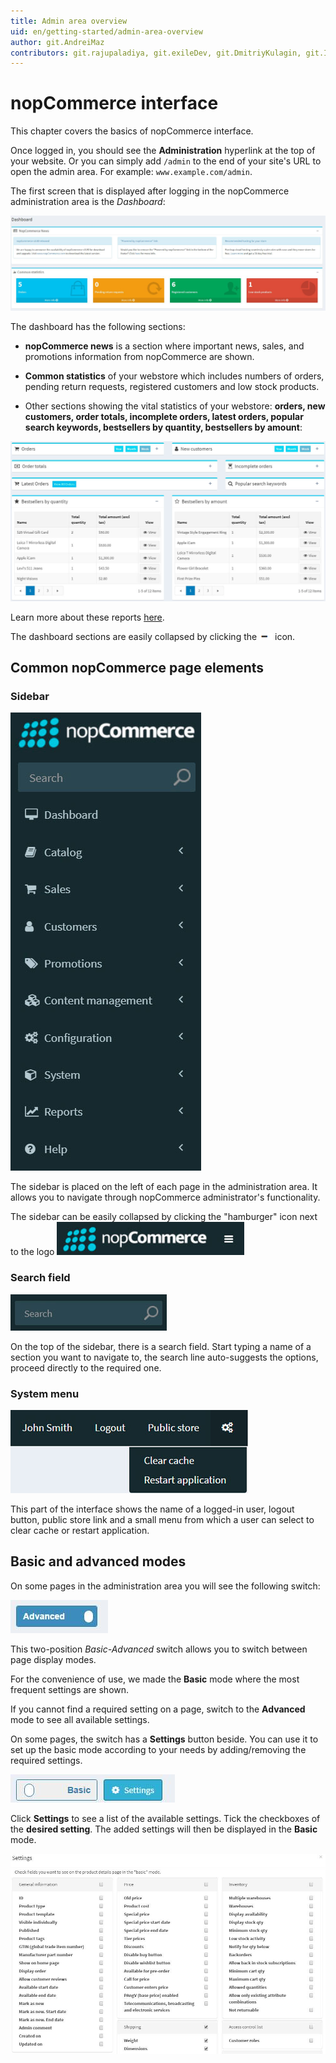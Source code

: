 ```yaml
---
title: Admin area overview
uid: en/getting-started/admin-area-overview
author: git.AndreiMaz
contributors: git.rajupaladiya, git.exileDev, git.DmitriyKulagin, git.IvanIvanIvanov, git.ivkadp
---
```


# nopCommerce interface

This chapter covers the basics of nopCommerce interface.

Once logged in, you should see the **Administration** hyperlink at the top of your website. Or you can simply add `/admin` to the end of your site's URL to open the admin area. For example: `www.example.com/admin`.

The first screen that is displayed after logging in the nopCommerce administration area is the *Dashboard*:

![dashboard](_static/admin-area-overview/dashboard.png)

The dashboard has the following sections:

* **nopCommerce news** is a section where important news, sales, and promotions information from nopCommerce are shown.

* **Common statistics** of your webstore which includes numbers of orders, pending return requests, registered customers and low stock products.

* Other sections showing the vital statistics of your webstore: **orders, new customers, order totals, incomplete orders, latest orders, popular search keywords, bestsellers by quantity, bestsellers by amount**: 

![Stats](_static/admin-area-overview/stats.jpg)

Learn more about these reports [here](xref:en/running-your-store/reports).

The dashboard sections are easily collapsed by clicking the ![item](_static/admin-area-overview/item.png) icon.

## Common nopCommerce page elements

### Sidebar

![Sidebar](_static/admin-area-overview/sidebar.jpg)

The sidebar is placed on the left of each page in the administration area. It allows you to navigate through nopCommerce administrator's functionality.

The sidebar can be easily collapsed by clicking the "hamburger" icon next to the logo ![dashboard2](_static/admin-area-overview/hamburger.jpg)

### Search field

![dashboard3](_static/admin-area-overview/search.jpg)

On the top of the sidebar, there is a search field. Start typing a name of a section you want to navigate to, the search line auto-suggests the options, proceed directly to the required one.

### System menu

![dashboard4](_static/admin-area-overview/menu.jpg)

This part of the interface shows the name of a logged-in user, logout button, public store link and a small menu from which a user can select to clear cache or restart application.

## Basic and advanced modes

On some pages in the administration area you will see the following switch:

![dashboard5](_static/admin-area-overview/dashboard5.png)

This two-position *Basic-Advanced* switch allows you to switch between page display modes.

For the convenience of use, we made the **Basic** mode where the most frequent settings are shown.

If you cannot find a required setting on a page, switch to the **Advanced** mode to see all available settings.

On some pages, the switch has a **Settings** button beside. You can use it to set up the basic mode according to your needs by adding/removing the required settings.

![dashboard6](_static/admin-area-overview/dashboard6.png)

Click **Settings** to see a list of the available settings. Tick the checkboxes of the **desired setting**. The added settings will then be displayed in the **Basic** mode.

![dashboard7](_static/admin-area-overview/dashboard7.png)
